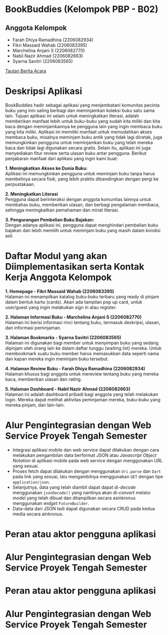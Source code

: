 # BookBuddies (Kelompok PBP - B02)

## Anggota Kelompok
- Farah Dhiya Ramadhina (2206082934)
- Fikri Massaid Wahab (2206083395)
- Marchelina Anjani S (2206082770)
- Nabil Nazir Ahmad (2206082663)
- Syarna Savitri (2206083565)

[Tautan Berita Acara](https://docs.google.com/spreadsheets/d/13ZaBtzo56iSxqGXi13WsE4dDRgZ_6BKtExHsz-Es0MM/edit?usp=sharing)

# Deskripsi Aplikasi
BookBuddies hadir sebagai aplikasi yang menjembatani komunitas pecinta buku yang inin saling berbagi dan meminjamkan koleksi buku satu sama lain. Tujuan aplikasi ini selain untuk meningkatkan literasi, adalah memberikan manfaat lebih untuk buku-buku yang sudah kita miliki dan kita baca dengan meminjamkannya ke pengguna lain yang ingin membaca buku yang kita miliki. Aplikasi ini memiliki manfaat untuk memudahkan akses membaca buku, misalnya meminjam buku antik yang tidak lagi dicetak, juga memungkinkan pengguna untuk meminjamkan buku yang telah mereka baca dan tidak lagi digunakan secara gratis. Selain itu, aplikasi ini juga menyediakan fitur review serta ulasan buku antar pengguna.
Berikut penjabaran manfaat dari aplikasi yang ingin kami buat:

**1. Meningkatkan Akses ke Dunia Buku:**<br>
Aplikasi ini memungkinkan pengguna untuk meminjam buku tanpa harus membelinya secara fisik, yang lebih praktis dibandingkan dengan pergi ke perpustakaan.

**2. Meningkatkan Literasi**<br>
Pengguna dapat berinteraksi dengan anggota komunitas lainnya untuk membahas buku, memberikan ulasan, dan berbagi pengalaman membaca, sehingga meningkatkan pemahaman dan minat literasi.

**3. Pengurangan Pembelian Buku Bajakan:**<br>
Dengan adanya aplikasi ini, pengguna dapat menghindari pembelian buku bajakan dan lebih memilih untuk meminjam buku yang masih dalam kondisi asli.

# Daftar Modul yang akan Diimplementasikan serta Kontak Kerja Anggota Kelompok
**1. Homepage - Fikri Massaid Wahab (2206083395)**<br>
Halaman ini menampilkan katalog buku-buku terbaru yang ready di pinjam dalam bentuk kartu (cards). Akan ada tampilan pop up card, untuk user/guest yang ingin melakukan sign in atau register.

**2. Halaman Informasi Buku - Marchelina Anjani S (2206082770)**<br>
Halaman ini berisi informasi rinci tentang buku, termasuk deskripsi, ulasan, dan informasi peminjaman.

**3. Halaman Bookmarks - Syarna Savitri (2206083565)**<br>
Halaman ini digunakan bagi member untuk menyimpan buku yang sedang dipinjam oleh orang lain ke dalam daftar tunggu (waiting list) mereka. Untuk membookmark suatu buku member harus memasukkan data seperti nama dan kapan mereka ingin meminjam buku tersebut. 

**4. Halaman Review Buku - Farah Dhiya Ramadhina (2206082934)**<br>
Halaman khusus bagi anggota untuk mereview tentang buku yang mereka baca, memberikan ulasan dan rating.

**5. Halaman Dashboard - Nabil Nazir Ahmad (2206082663)**<br>
Halaman ini adalah dashboard pribadi bagi anggota yang telah melakukan login. Mereka dapat melihat aktivitas peminjaman mereka, buku-buku yang mereka pinjam, dan lain-lain.

# Alur Pengintegrasian dengan Web Service Proyek Tengah Semester
- Integrasi aplikasi mobile dan web service dapat dilakukan dengan cara melakukan pengambilan data berformat JSON atau *Javascript Object Notation* di aplikasi mobile pada web service dengan menggunakan URL yang sesuai.
- Proses fetch dapat dilakukan dengan menggunakan `Uri.parse` dan `Dart` pada link yang sesuai, lalu mengambilnya menggunakan `GET` dengan tipe `application/json`.
- Selanjutnya, data yang telah diambil dapat dapat di-*decode* menggunakan `jsonDecode()` yang nantinya akan di-*convert* melalui model yang telah dibuat dan ditampilkan secara asinkronus menggunakan *widget* `FutureBuilder`.
- Data-data dari JSON tadi dapat digunakan secara CRUD pada kedua media secara ainkronus.

# Peran atau aktor pengguna aplikasi


# Alur Pengintegrasian dengan Web Service Proyek Tengah Semester



# Peran atau aktor pengguna aplikasi


# Alur Pengintegrasian dengan Web Service Proyek Tengah Semester
